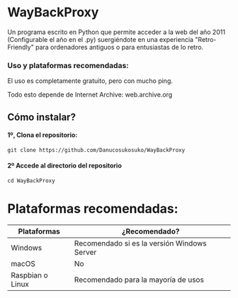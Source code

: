 # WayBackProxy
Un programa escrito en Python que permite acceder a la web del año 2011 (Configurable el año en el .py) suergiéndote en una experiencia "Retro-Friendly" para ordenadores antiguos o para entusiastas de lo retro.

### Uso y plataformas recomendadas:
El uso es completamente gratuito, pero con mucho ping.

Todo esto depende de Internet Archive: web.archive.org

## Cómo instalar?

#### 1º, Clona el repositorio:
` git clone https://github.com/Danucosukosuko/WayBackProxy `

#### 2º Accede al directorio del repositorio

` cd WayBackProxy `

# Plataformas recomendadas:

| Plataformas  |         ¿Recomendado?|
|--------------|--------------|
| Windows             | Recomendado si es la versión Windows Server  |
| macOS                | No                                          |
| Raspbian o Linux     | Recomendado para la mayoría de usos         |

